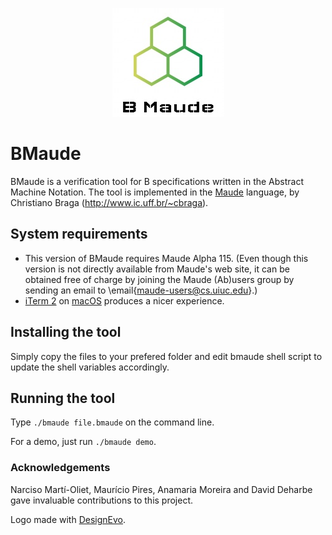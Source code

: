 <p align="center">
<img src="./bmaude.jpg">
</p>

# BMaude
BMaude is a verification tool for B specifications written in the Abstract Machine Notation. The tool is implemented in the [Maude](http://maude.cs.uiuc.edu) language, by Christiano Braga (<http://www.ic.uff.br/~cbraga>).

## System requirements
* This version of BMaude requires Maude Alpha 115. (Even though this version is not directly available from Maude's web site, it can be obtained free of charge by joining the Maude (Ab)users group by sending an email to \email{maude-users@cs.uiuc.edu}.)
* [iTerm 2](https://www.iterm2.com) on [macOS](https://www.apple.com/br/macos/) produces a nicer experience.

## Installing the tool

Simply copy the files to your prefered folder and edit bmaude shell script to update the shell variables accordingly.

## Running the tool

Type `./bmaude file.bmaude` on the command line. 

For a demo, just run `./bmaude demo`.

### Acknowledgements

Narciso Martí-Oliet, Maurício Pires, Anamaria Moreira and David Deharbe gave invaluable contributions to this project.

<div>Logo made with <a href="https://www.designevo.com/" title="Free Online Logo Maker">DesignEvo</a>.</div>



